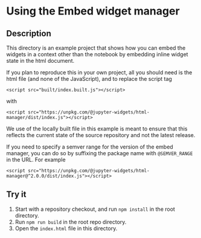 # Using the Embed widget manager

## Description

This directory is an example project that shows how you can embed the widgets in
a context other than the notebook by embedding inline widget state in the html
document.

If you plan to reproduce this in your own project, all you should need is the
html file (and none of the JavaScript), and to replace the script tag

`<script src="built/index.built.js"></script>`

with

`<script src="https://unpkg.com/@jupyter-widgets/html-manager/dist/index.js"></script>`

We use of the locally built file in this example is meant to ensure that this
reflects the current state of the source repository and not the latest release.

If you need to specify a semver range for the version of the embed manager, you
can do so by suffixing the package name with `@SEMVER_RANGE` in the URL. For
example

`<script src="https://unpkg.com/@jupyter-widgets/html-manager@^2.0.0/dist/index.js"></script>`

## Try it

1. Start with a repository checkout, and run `npm install` in the root directory.
2. Run `npm run build` in the root repo directory.
3. Open the `index.html` file in this directory.
